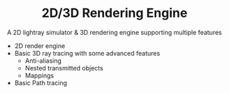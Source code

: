<a name="readme-top"></a>

<br />
<div align="center">
  <h1 align="center">2D/3D Rendering Engine</h1>
  <p>
    A 2D lightray simulator & 3D rendering engine supporting multiple features
  </p>
</div>



- 2D render engine 
- Basic 3D ray tracing with some advanced features
  - Anti-aliasing
  - Nested transmitted objects
  - Mappings
- Basic Path tracing
